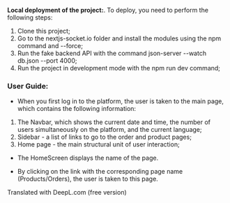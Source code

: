 **Local deployment of the project:**.
To deploy, you need to perform the following steps:

1) Clone this project;
2) Go to the nextjs-socket.io folder and install the modules using the npm command and --force;
3) Run the fake backend API with the command json-server --watch db.json --port 4000;
4) Run the project in development mode with the npm run dev command;


### User Guide:
- When you first log in to the platform, the user is taken to the main page, which contains the following information:
1) The Navbar, which shows the current date and time, the number of users simultaneously on the platform, and the current language;
2) Sidebar - a list of links to go to the order and product pages;
3) Home page - the main structural unit of user interaction;

- The HomeScreen displays the name of the page.

- By clicking on the link with the corresponding page name (Products/Orders), the user is taken to this page.


Translated with DeepL.com (free version)
